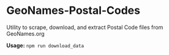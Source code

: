 # GeoNames-Postal-Codes
Utility to scrape, download, and extract Postal Code files from GeoNames.org

**Usage:**
`npm run download_data`

